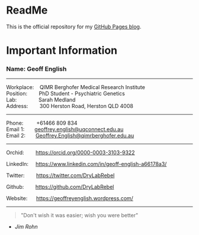 ReadMe
======

This is the official repository for my [GitHub Pages blog](https://drylabrebel.github.io).

Important Information
=====================

### Name: Geoff English ### 

---

Workplace:&nbsp;&nbsp;&nbsp;                          QIMR Berghofer Medical Research Institute  
Position:&nbsp;&nbsp;&nbsp;&nbsp;&nbsp;&nbsp;&nbsp;   PhD Student - Psychiatric Genetics  
Lab:&nbsp;&nbsp;&nbsp;&nbsp;&nbsp;&nbsp;&nbsp;&nbsp;&nbsp;&nbsp;&nbsp;&nbsp;&nbsp;&nbsp;    Sarah Medland  
Address:&nbsp;&nbsp;&nbsp;&nbsp;&nbsp;&nbsp;&nbsp;    300 Herston Road, Herston QLD 4008  

---

Phone:&nbsp;&nbsp;&nbsp;&nbsp;&nbsp;&nbsp;&nbsp;&nbsp;  +61466 809 834  
Email 1:&nbsp;&nbsp;&nbsp;&nbsp;&nbsp;&nbsp;  geoffrey.english@uqconnect.edu.au  
Email 2:&nbsp;&nbsp;&nbsp;&nbsp;&nbsp;&nbsp;  Geoffrey.English@qimrberghofer.edu.au  

---

Orchid:&nbsp;&nbsp;&nbsp;&nbsp;&nbsp;&nbsp;&nbsp;  https://orcid.org/0000-0003-3103-9322  

LinkedIn:&nbsp;&nbsp;&nbsp;&nbsp;   https://www.linkedin.com/in/geoff-english-a66178a3/  

Twitter:&nbsp;&nbsp;&nbsp;&nbsp;&nbsp;&nbsp;&nbsp; https://twitter.com/DryLabRebel  

Github:&nbsp;&nbsp;&nbsp;&nbsp;&nbsp;&nbsp;&nbsp;  https://github.com/DryLabRebel  

Website:&nbsp;&nbsp;&nbsp;&nbsp;&nbsp;   https://geoffreyenglish.wordpress.com/  

---

> "Don't wish it was easier; wish you were better"  
- *Jim Rohn*

